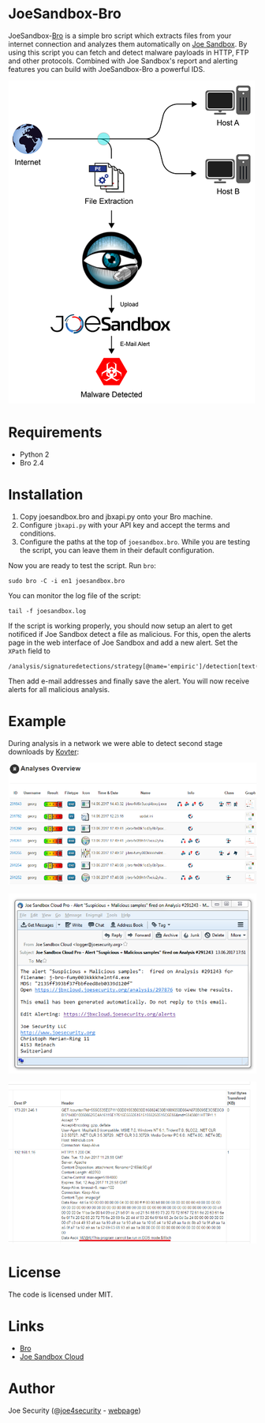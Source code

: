 # JoeSandbox-Bro

JoeSandbox-[Bro](https://www.bro.org) is a simple bro script which extracts files from your internet connection and analyzes them automatically on [Joe Sandbox](https://www.joesecurity.org/).
By using this script you can fetch and detect malware payloads in HTTP, FTP and other protocols. Combined with Joe Sandbox's report and alerting features you can build with JoeSandbox-Bro a powerful IDS. 

![Bro extracts files between the internet and your hosts and uploads them to Joe Sandbox.](img/flow.png)

# Requirements

* Python 2
* Bro 2.4

# Installation

1. Copy joesandbox.bro and jbxapi.py onto your Bro machine.
2. Configure `jbxapi.py` with your API key and accept the terms and conditions.
3. Configure the paths at the top of `joesandbox.bro`. While you are testing the script, you can leave them in their default configuration.

Now you are ready to test the script. Run `bro`:

    sudo bro -C -i en1 joesandbox.bro
    
You can monitor the log file of the script:

    tail -f joesandbox.log

If the script is working properly, you should now setup an alert to get notificed if Joe Sandbox detect a file as malicious.
For this, open the alerts page in the web interface of Joe Sandbox and add a new alert. Set the `XPath` field to

    /analysis/signaturedetections/strategy[@name='empiric']/detection[text()='MAL']
    
Then add e-mail addresses and finally save the alert. You will now receive alerts for all malicious analysis.

# Example

During analysis in a network we were able to detect second stage downloads by [Kovter](www.joesecurity.org/reports/report-710857729c9adb7e41d9aac8ed842329.html):

![detected kovter samples](img/overview.png)

![e-mail alert for kovter](img/alert.png)

![kovter http](img/kovter.png)

# License

The code is licensed under MIT.

# Links

* [Bro](https://www.bro.org) 
* [Joe Sandbox Cloud](https://www.joesecurity.org/joe-sandbox-cloud)

# Author

Joe Security (@[joe4security](https://twitter.com/#!/joe4security) - [webpage](https://www.joesecurity.org))
